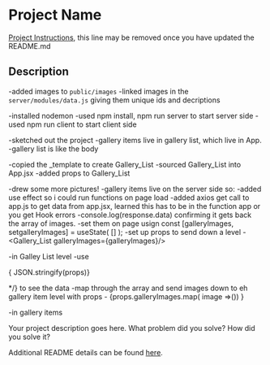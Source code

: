 # Project Name

[Project Instructions](./INSTRUCTIONS.md), this line may be removed once you have updated the README.md

## Description

-added images to `public/images`
-linked images in the `server/modules/data.js` giving them unique ids and decriptions

-installed nodemon
-used npm install, npm run server to start server side
-used npm run client to start client side

-sketched out the project 
    -gallery items live in gallery list, which live in App.
    -gallery list is like the body

-copied the _template to create Gallery_List
-sourced Gallery_List into App.jsx
-added props to Gallery_List

-drew some more pictures!
    -gallery items live on the server side so:
        -added use effect so i could run functions on page load
        -added axios get call to app.js to get data from app.jsx, learned this has to be in the function app or you get Hook errors
        -console.log(response.data) confirming it gets back the array of images. 
        -set them on page usign const [galleryImages, setgalleryImages] = useState( [] );
    -set up props to send down a level
        -<Gallery_List galleryImages={galleryImages}/>
    
-in Galley List level
    -use <p>{ JSON.stringify(props)}</p> */} to see the data
    -map through the array and send images down to eh gallery item level with props
        - {props.galleryImages.map( image =>(<GalleryItems image={image}/>)) }

-in gallery items






Your project description goes here. What problem did you solve? How did you solve it?

Additional README details can be found [here](https://github.com/PrimeAcademy/readme-template/blob/master/README.md).

